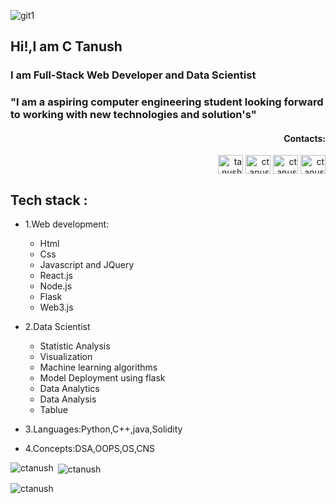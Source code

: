 
![git1](https://github.com/ctanush/ctanush/assets/76549137/a5388ae0-98e0-477a-87a1-b352bd06b448)


<h2>Hi!,I am C Tanush</h2>

<h3>I am Full-Stack Web Developer and Data Scientist</h3>

<h3>"I am a aspiring computer engineering student looking forward to working with new technologies and solution's"</h3>
<div align="right">
<h4 >Contacts:</h4>
 <p align="right">
<a href="https://www.linkedin.com/in/tanush-c-92348b203/" target="blank"><img align="center" src="https://raw.githubusercontent.com/rahuldkjain/github-profile-readme-generator/master/src/images/icons/Social/linked-in-alt.svg" alt="tanushc" height="30" width="40" /></a>
<a href="https://codeforces.com/profile/ctanush56" target="blank"><img align="center" src="https://raw.githubusercontent.com/rahuldkjain/github-profile-readme-generator/master/src/images/icons/Social/codeforces.svg" alt="ctanush56" height="30" width="40" /></a>
<a href="https://www.leetcode.com/ctanush56" target="blank"><img align="center" src="https://raw.githubusercontent.com/rahuldkjain/github-profile-readme-generator/master/src/images/icons/Social/leet-code.svg" alt="ctanush56" height="30" width="40" /></a>
<a href="https://auth.geeksforgeeks.org/user/ctanush56" target="blank"><img align="center" src="https://raw.githubusercontent.com/rahuldkjain/github-profile-readme-generator/master/src/images/icons/Social/geeks-for-geeks.svg" alt="ctanush56" height="30" width="40" /></a>
</p>
</div>
<h2 color="red">Tech stack :</h2> 

 + 1.Web development:
      * Html
      * Css
      * Javascript and JQuery
      * React.js
      * Node.js
      * Flask
      * Web3.js
        
  + 2.Data Scientist
      * Statistic Analysis
      * Visualization
      * Machine learning algorithms
      * Model Deployment using flask
      * Data Analytics
      * Data Analysis
      * Tablue
        
  + 3.Languages:Python,C++,java,Solidity
    
  + 4.Concepts:DSA,OOPS,OS,CNS

<p><img align="left" src="https://github-readme-stats.vercel.app/api/top-langs?username=ctanush&show_icons=true&locale=en&layout=compact" alt="ctanush" /></p>

<p>&nbsp;<img align="center" src="https://github-readme-stats.vercel.app/api?username=ctanush&show_icons=true&locale=en" alt="ctanush" /></p>

<p><img align="center" src="https://github-readme-streak-stats.herokuapp.com/?user=ctanush&" alt="ctanush" /></p>
  
